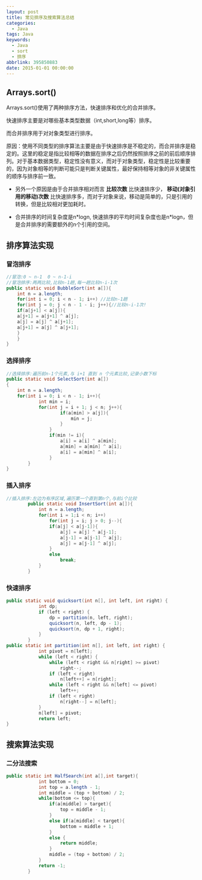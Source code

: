 ```yaml
---
layout: post
title: 常见排序及搜索算法总结
categories:
  - Java
tags: Java
keywords:
  - Java
  - sort
  - 排序
abbrlink: 395850883
date: 2015-01-01 00:00:00
---
```



## Arrays.sort()

Arrays.sort()使用了两种排序方法，快速排序和优化的合并排序。

快速排序主要是对哪些基本类型数据（int,short,long等）排序。

而合并排序用于对对象类型进行排序。

原因：使用不同类型的排序算法主要是由于快速排序是不稳定的，而合并排序是稳定的。这里的稳定是指比较相等的数据在排序之后仍然按照排序之前的前后顺序排列。对于基本数据类型，稳定性没有意义，而对于对象类型，稳定性是比较重要的，因为对象相等的判断可能只是判断关键属性，最好保持相等对象的非关键属性的顺序与排序前一致。

- 另外一个原因是由于合并排序相对而言 **比较次数** 比快速排序少， **移动(对象引用的移动)次数**  比快速排序多，而对于对象来说，移动是简单的，只是引用的转换，但是比较相对更加耗时。

- 合并排序的时间复杂度是n\*logn, 快速排序的平均时间复杂度也是n*logn，但是合并排序的需要额外的n个引用的空间。

## 排序算法实现

### 冒泡排序
```java
//冒泡:0 ~ n-1  0 ~ n-1-i
//冒泡排序:两两比较,比较n-1趟,每一趟比较n-i-1次
public static void BubbleSort(int a[]){
    int n = a.length;
    for(int i = 0; i < n - 1; i++) //比较n-1趟
    for(int j = 0; j < n - 1 - i; j++){//比较n-i-1次!
    if(a[j+1] < a[j]){
    a[j+1] = a[j+1] ^ a[j];
    a[j] = a[j] ^ a[j+1];
    a[j+1] = a[j] ^ a[j+1];
	}
    }
}
```
### 选择排序
```java
//选择排序:遍历前n-1个元素,与 i+1 直到 n 个元素比较,记录小数下标
public static void SelectSort(int a[])
{
	int n = a.length;
	for(int i = 0; i < n - 1; i++){
			int min = i;
			for(int j = i + 1; j < n; j++){
					if(a[min] > a[j]){
						min = j;
					}
				}
				if(min != i){
					a[i] = a[i] ^ a[min];
					a[min] = a[min] ^ a[i];
					a[i] = a[min] ^ a[i];
				}
		}
}
```
### 插入排序
```java
//插入排序:左边为有序区域,遍历第一个直到第n个,与前i个比较
		public static void InsertSort(int a[]){
			int n = a.length;
			for(int i = 1;i < n; i++)
				for(int j = i; j > 0; j--){
				if(a[j] < a[j-1]){
					a[j] = a[j] ^ a[j-1];
					a[j-1] = a[j-1] ^ a[j];
					a[j] = a[j-1] ^ a[j];
				}
				else
					break;
			}
		}
```
### 快速排序
```java
public static void quicksort(int n[], int left, int right) {
	        int dp;
	        if (left < right) {
	            dp = partition(n, left, right);
	            quicksort(n, left, dp - 1);
	            quicksort(n, dp + 1, right);
	        }
	    }
public static int partition(int n[], int left, int right) {
	        int pivot = n[left];
	        while (left < right) {
	            while (left < right && n[right] >= pivot)
	                right--;
	            if (left < right)
	                n[left++] = n[right];
	            while (left < right && n[left] <= pivot)
	                left++;
	            if (left < right)
	                n[right--] = n[left];
	        }
	        n[left] = pivot;
	        return left;
}
```


## 搜索算法实现
### 二分法搜索
```java
public static int HalfSearch(int a[],int target){
			int bottom = 0;
			int top = a.length - 1;
			int middle = (top + bottom) / 2;
			while(bottom <= top){
				if(a[middle] > target){
					top = middle - 1;
				}
				else if(a[middle] < target){
					bottom = middle + 1;
				}
				else {
					return middle;
				}
				middle = (top + bottom) / 2;
			}
			return -1;
		}
```